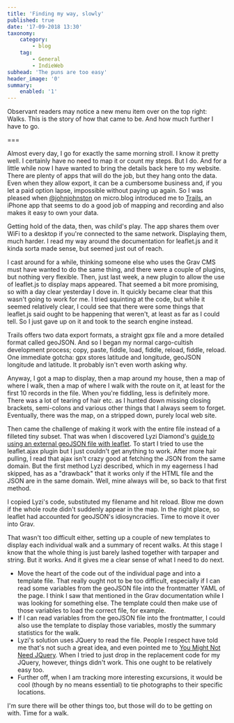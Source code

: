 ```yaml
---
title: 'Finding my way, slowly'
published: true
date: '17-09-2018 13:30'
taxonomy:
    category:
        - blog
    tag:
        - General
        - IndieWeb
subhead: 'The puns are too easy'
header_image: '0'
summary:
    enabled: '1'
---
```


Observant readers may notice a new menu item over on the top right: Walks. This is the story of how that came to be. And how much further I have to go.

===

Almost every day, I go for exactly the same morning stroll. I know it pretty well. I certainly have no need to map it or count my steps. But I do. And for a little while now I have wanted to bring the details back here to my website. There are plenty of apps that will do the job, but they hang onto the data. Even when they allow export, it can be a cumbersome business and, if you let a paid option lapse, impossible without paying up again. So I was pleased when <a class="u-in-reply-to" href="http://johnjohnston.info/blog/" >@johnjohnston</a >  on micro.blog introduced me to [Trails](https://trails.io), an iPhone app that seems to do a good job of mapping and recording and also makes it easy to own your data.

Getting hold of the data, then, was child's play. The app shares them over WiFi to a desktop if you're connected to the same network. Displaying them, much harder. I read my way around the documentation for leaflet.js and it kinda sorta made sense, but seemed just out of reach.

I cast around for a while, thinking someone else who uses the Grav CMS must have wanted to do the same thing, and there were a couple of plugins, but nothing very flexible. Then, just last week, a new plugin to allow the use of leaflet.js to display maps appeared. That seemed a bit more promising, so with a day clear yesterday I dove in. It quickly became clear that this wasn't going to work for me. I tried squinting at the code, but while it seemed relatively clear, I could see that there were some things that leaflet.js said ought to be happening that weren't, at least as far as I could tell. So I just gave up on it and took to the search engine instead.

Trails offers two data export formats, a straight gpx file and a more detailed format called geoJSON. And so I began my normal cargo-cultish development process; copy, paste, fiddle, load, fiddle, reload, fiddle, reload. One immediate gotcha: gpx stores latitude and longitude, geoJSON longitude and latitude. It probably isn't even worth asking why.

Anyway, I got a map to display, then a map around my house, then a map of where I walk, then a map of where I walk with the route on it, at least for the first 10 records in the file. When you're fiddling, less is definitely more. There was a lot of tearing of hair etc. as I hunted down missing closing brackets, semi-colons and various other things that I always seem to forget. Eventually, there was the map, on a stripped down, purely local web site.

Then came the challenge of making it work with the entire file instead of a filleted tiny subset. That was when I discovered Lyzi Diamond's <a class="u-in-reply-to" href="http://lyzidiamond.com/posts/external-geojson-and-leaflet-the-other-way" >guide to using an external geoJSON file with leaflet</a >. To start I tried to use the leaflet.ajax plugin but I just couldn't get anything to work. After more hair pulling, I read that ajax isn't crazy good at fetching the JSON from the same domain. But the first method Lyzi described, which in my eagerness I had skipped, has as a "drawback" that it works only if the HTML file and the JSON are in the same domain. Well, mine always will be, so back to that first method.

I copied Lyzi's code, substituted my filename and hit reload. Blow me down if the whole route didn't suddenly appear in the map. In the right place, so leaflet had accounted for geoJSON's idiosyncracies. Time to move it over into Grav.

That wasn't too difficult either, setting up a couple of new templates to display each individual walk and a summary of recent walks. At this stage I know that the whole thing is just barely lashed together with tarpaper and string. But it works. And it gives me a clear sense of what I need to do next.

- Move the heart of the code out of the individual page and into a template file. That really ought not to be too difficult, especially if I can read some variables from the geoJSON file into the frontmatter YAML of the page. I think I saw that mentioned in the Grav documentation while I was looking for something else. The template could then make use of those variables to load the correct file, for example.
- If I can read variables from the geoJSON file into the frontmatter, I could also use the template to display those variables, mostly the summary statistics for the walk.
- Lyzi's solution uses JQuery to read the file. People I respect have told me that's not such a great idea, and even pointed me to <a class="u-in-reply-to" href="http://youmightnotneedjquery.com" >You Might Not Need JQuery</a >. When I tried to just drop in the replacement code for my JQuery, however, things didn't work. This one ought to be relatively easy too.
- Further off, when I am tracking more interesting excursions, it would be cool (though by no means essential) to tie photographs to their specific locations.

I'm sure there will be other things too, but those will do to be getting on with. Time for a walk.
